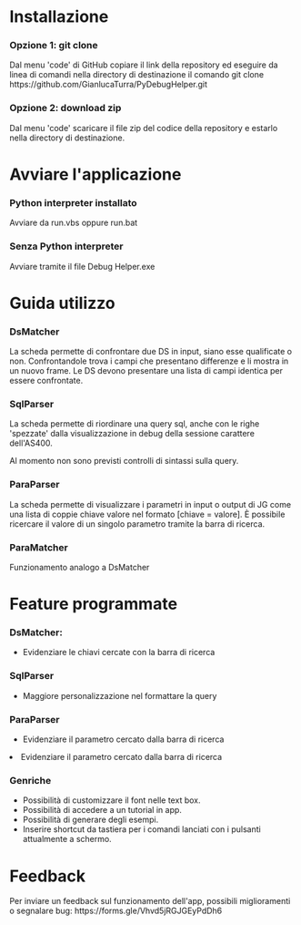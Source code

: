 <h1>Installazione</h1>
<h3>Opzione 1: git clone</h3>
<p>Dal menu 'code' di GitHub copiare il link della repository 
ed eseguire da linea di comandi nella directory di 
destinazione il comando git clone 
https://github.com/GianlucaTurra/PyDebugHelper.git</p>
<h3>Opzione 2: download zip</h3>
<p>Dal menu 'code' scaricare il file zip del codice della 
repository e estarlo nella directory di destinazione.</p>
<h1>Avviare l'applicazione</h1>
<h3>Python interpreter installato</h3>
<p>Avviare da run.vbs oppure run.bat</p>
<h3>Senza Python interpreter</h3>
<p>Avviare tramite il file Debug Helper.exe</p>
<h1>Guida utilizzo</h1>
<h3>DsMatcher</h3>
<p>La scheda permette di confrontare due DS in input, 
siano esse qualificate o non. Confrontandole trova i campi
che presentano differenze e li mostra in un nuovo frame.
Le DS devono presentare una lista di campi identica per 
essere confrontate.</p>
<h3>SqlParser</h3>
<p>La scheda permette di riordinare una query sql, anche con 
le righe 'spezzate' dalla visualizzazione in debug della 
sessione carattere dell'AS400.</p>
<p>Al momento non sono previsti controlli di sintassi 
sulla query.</p>
<h3>ParaParser</h3>
<p>La scheda permette di visualizzare i parametri in input
o output di JG come una lista di coppie chiave valore nel
formato [chiave = valore]. È possibile ricercare il valore
di un singolo parametro tramite la barra di ricerca.</p>
<h3>ParaMatcher</h3>
<p>Funzionamento analogo a DsMatcher</p>
<h1>Feature programmate</h1>
<h3>DsMatcher:</h3>
<ul>
<li>Evidenziare le chiavi cercate con la barra di ricerca</li>
</ul>
<h3>SqlParser</h3>
<ul>
<li>Maggiore personalizzazione nel formattare la query</li>
</ul>
<h3>ParaParser</h3>
<ul>
<li>Evidenziare il parametro cercato dalla barra di ricerca</li>
</ul>
<li>Evidenziare il parametro cercato dalla barra di ricerca</li>
<h3>Genriche</h3>
<ul>
<li>Possibilità di customizzare il font nelle text box.</li>
<li>Possibilità di accedere a un tutorial in app.</li>
<li>Possibilità di generare degli esempi.</li>
<li>Inserire shortcut da tastiera per i comandi lanciati
con i pulsanti attualmente a schermo.</li>
</ul>
<h1>Feedback</h1>
<p>Per inviare un feedback sul funzionamento dell'app,
possibili miglioramenti o segnalare bug: https://forms.gle/Vhvd5jRGJGEyPdDh6
</p>
